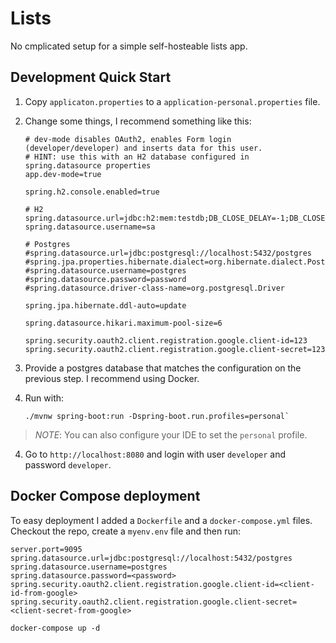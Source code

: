 # Lists

No cmplicated setup for a simple self-hosteable lists app.

## Development Quick Start

1. Copy `applicaton.properties` to a `application-personal.properties` file.
2. Change some things, I recommend something like this:
   ```
   # dev-mode disables OAuth2, enables Form login (developer/developer) and inserts data for this user.
   # HINT: use this with an H2 database configured in spring.datasource properties
   app.dev-mode=true
   
   spring.h2.console.enabled=true
   
   # H2
   spring.datasource.url=jdbc:h2:mem:testdb;DB_CLOSE_DELAY=-1;DB_CLOSE_ON_EXIT=FALSE
   spring.datasource.username=sa
   
   # Postgres
   #spring.datasource.url=jdbc:postgresql://localhost:5432/postgres
   #spring.jpa.properties.hibernate.dialect=org.hibernate.dialect.PostgreSQLDialect
   #spring.datasource.username=postgres
   #spring.datasource.password=password
   #spring.datasource.driver-class-name=org.postgresql.Driver
   
   spring.jpa.hibernate.ddl-auto=update
   
   spring.datasource.hikari.maximum-pool-size=6
   
   spring.security.oauth2.client.registration.google.client-id=123
   spring.security.oauth2.client.registration.google.client-secret=123
   ```
3. Provide a postgres database that matches the configuration on the previous step. I recommend using Docker.

4. Run with: 
   ```
   ./mvnw spring-boot:run -Dspring-boot.run.profiles=personal`
   ```

> _NOTE_: You can also configure your IDE to set the `personal` profile.   

4. Go to `http://localhost:8080` and login with user `developer` and password `developer`.

## Docker Compose deployment

To easy deployment I added a `Dockerfile` and a `docker-compose.yml` files. Checkout the repo, create a `myenv.env` file and then run:

```env
server.port=9095
spring.datasource.url=jdbc:postgresql://localhost:5432/postgres
spring.datasource.username=postgres
spring.datasource.password=<password>
spring.security.oauth2.client.registration.google.client-id=<client-id-from-google>
spring.security.oauth2.client.registration.google.client-secret=<client-secret-from-google>
```

```shell
docker-compose up -d
```

